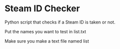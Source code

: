 # Steam ID Checker
Python script that checks if a Steam ID is taken or not.

Put the names you want to test in list.txt

Make sure you make a text file named list
